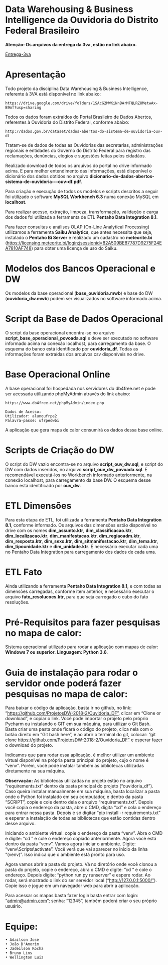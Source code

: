 # Data Warehousing & Business Intelligence da Ouvidoria do Distrito Federal Brasileiro

**Atenção: Os arquivos da entrega da 3va, estão no link abaixo.**

[Entrega-3va](https://drive.google.com/open?id=1SAcG2MWKiNnBArMFQLRZ8MetwAx-B9mf)

# Apresentação

Todo projeto da disciplina Data Warehousing & Business Intelligence, referente à 3VA está disponível no link abaixo:

	https://drive.google.com/drive/folders/1SAcG2MWKiNnBArMFQLRZ8MetwAx-B9mf?usp=sharing

Todos os dados foram extraídos do Portal Brasileiro de Dados Abertos, referentes à Ouvidoria do Distrito Federal, conforme abaixo:

	http://dados.gov.br/dataset/dados-abertos-do-sistema-de-ouvidoria-ouv-df

Tratam-se de dados de todas as Ouvidorias das secretarias, administrações regionais e entidades do Governo do Distrito Federal para registro das reclamações, denúncias, elogios e sugestões feitas pelos cidadãos.

Realizado download de todos os arquivos do portal no drive informado acima. E para melhor entendimento das informações, está disponível o dicionário dos dados obtidos no arquivo <b>dicionario-de-dados-abertos-sistema-de-ouvidoria---ouv-df.pdf</b>.

Para criação e execução de todos os modelos e scripts descritos a seguir foi utilizado o software <b>MySQL Workbench 6.3</b> numa conexão MySQL em <b>localhost</b>.

Para realizar acesso, extração, limpeza, transformação, validação e carga dos dados foi utilizada a ferramenta de ETL <b>Pentaho Data Integration 8.1</b>.

Para fazer consultas e análises OLAP (On-Line Analytical Processing) utilizamos a ferramenta <b>Saiku Analytics</b>, que antes necessita que seja, instalado o <b>Pentaho Bi Server</b> e realizado um cadastro no <b>meteorite.bi</b> (https://licensing.meteorite.bi/login;jsessionid=82A509BE87787D9275F24EA7810AF748) para obter uma licença de uso do Saiku.

# Modelos dos Bancos Operacional e DW

Os modelos da base operacional (<b>base_ouvidoria.mwb</b>) e base do DW (<b>ouvidoria_dw.mwb</b>) podem ser visualizados no software informado acima.

# Script da Base de Dados Operacional

O script da base operacional encontra-se no arquivo <b>script_base_operacional_povoada.sql</b> e deve ser executado no software informado acima na conexão localhost, para carregamento da base. O esquema do banco está identificado por <b>ouvidoria_df</b>. Todas as informações foram extraídas dos arquivos csv disponíveis no drive.

# Base Operacional Online

A base operacional foi hospedada nos servidores do db4free.net e pode ser acessada utilizando phpMyAdmin através do link abaixo:

	https://www.db4free.net/phpMyAdmin/index.php

	Dados de Acesso:
	Utilizador: alunoufrpe2
	Palavra-passe: ufrpedwbi

A aplicação que gera mapa de calor consumirá os dados dessa base online.

# Scripts de Criação do DW

O script do DW vazio encontra-se no arquivo <b>script_ouv_dw.sql</b>, e script do DW com dados inseridos, no arquivo <b>script_ouv_dw_povoada.sql</b>. É recomendável executá-los no Workbench informado anteriormente, na conexão localhost, para carregamento da base DW. O esquema desse banco está identificado por <b>ouv_dw</b>.

# ETL Dimensões

Para esta etapa de ETL, foi utilizada a ferramenta <b>Pentaho Data Integration 8.1</b>, conforme informado. Os arquivos das dimensões estão disponível no drive com os nomes <b>dim_assunto.ktr</b>, <b>dim_classificacao.ktr</b>, <b>dim_localizacao.ktr</b>, <b>dim_manifestacao.ktr</b>, <b>dim_regiaoadm.ktr</b>, <b>dim_resposta.ktr</b>, <b>dim_sexo.ktr</b>, <b>dim_sitmanifestacao.ktr</b>, <b>dim_tema.ktr</b>, <b>dim_tipounidade.ktr</b> e <b>dim_unidade.ktr</b>. É necessário executar cada uma no Pentaho Data Integration para carregamento dos dados de cada uma.

# ETL Fato

Ainda utilizando a ferramenta <b>Pentaho Data Integration 8.1</b>, e com todas as dimensões carregadas, conforme item anterior, é necessário executar o arquivo <b>fato_resolucoes.ktr</b>, para que seja carregado o cubo do fato resoluções.


# Pré-Requisitos para fazer pesquisas no mapa de calor:

Sistema operacional utilizado para rodar a aplicação com mapas de calor: <b>Windows 7 ou superior</b>. <b>Linguagem: Python 3.6</b>.
    
# Guia de instalação para rodar o servidor onde poderá fazer pesquisas no mapa de calor:

Para baixar o código da aplicação, basta ir no github, no link: “https://github.com/ProjetosDW-2018-2/Ouvidoria_DF”, clicar em “Clone or download”, e copiar o link. Você pode importar o projeto pelo próprio Pycharm ou instalando o GIT em sua máquina, para utilizar o Git Bash. Basta criar uma pasta onde ficará o código do projeto, clica nela com o botão direito em “Git bash here”, e ao abrir o terminal do git, colocar: “git clone https://github.com/ProjetosDW-2018-2/Ouvidoria_DF” e esperar fazer o download do projeto.

Indicamos que para rodar essa aplicação, é melhor utilizar um ambiente virtual disponível na própria pasta principal do projeto, cujo o nome é “venv”. Porém, você pode instalar também as bibliotecas utilizadas diretamente na sua máquina.

<b>Observação:</b> As bibliotecas utilizadas no projeto estão no arquivo “requirements.txt” dentro da pasta principal do projeto (“ouvidoria_df”). Caso queira instalar manualmente em sua máquina, basta localizar a pasta onde o Python foi instalado em seu computador, e dentro da pasta “SCRIPT”, copie e cole dentro dela o arquivo “requirements.txt”. Depois você copia o endereço da pasta, abre o CMD, digita “cd” e cola o endereço para entrar nessa pasta. Depois é só digitar “pip install -r requirements.txt” e esperar a instalação de todas as bibliotecas que estão contidas dentro desse arquivo.

Iniciando o ambiente virtual: copie o endereço da pasta “venv”. Abra o CMD e digite: “cd ” e cole o endereço copiado anteriormente. Agora você está dentro da pasta “venv”. Vamos agora iniciar o ambiente. Digite: “venv\Scripts\activate”. Você verá que vai aparecer no início da linha “(venv)”. Isso indica que o ambiente está pronto para uso.

Agora vamos abrir a pasta do projeto. Vá no diretório onde você clonou a pasta do projeto, copie o endereço, abra o CMD e digite: “cd “ e cole o endereço. Depois digite: “python run.py runserver” e espere rodar. Ao rodar, será mostrado o link do ser servidor local (“http://127.0.0.1:5000/”). Copie isso e jogue em um navegador web para abrir a aplicação.

Para acessar os mapas basta fazer login basta entrar com login: “admin@admin.com”; senha: “12345”, também poderá criar o seu próprio usuário.

# Equipe: 

    • Adailson José
    • João D'Amorim
    • Jadeilson Rocha
    • Bruno Lins
    • Wellington Luiz
